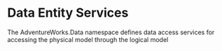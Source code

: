 # Data Entity Services

The AdventureWorks.Data namespace defines data access services for accessing the physical model through the logical model
